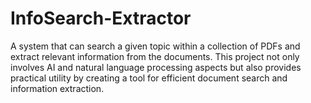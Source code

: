 # InfoSearch-Extractor
A system that can search a given topic within a collection of PDFs and extract relevant information from the documents. This project not only involves AI and natural language processing aspects but also provides practical utility by creating a tool for efficient document search and information extraction.
